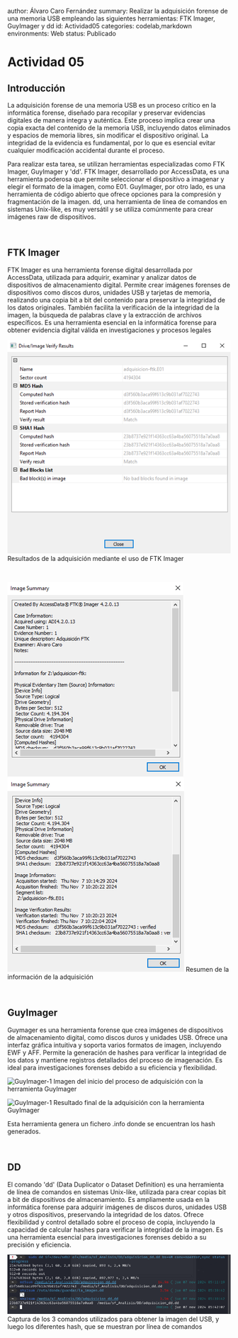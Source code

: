 author: Álvaro Caro Fernández
summary: Realizar la adquisición forense de una memoria USB empleando las siguientes herramientas: FTK Imager, GuyImager y dd
id: Actividad05
categories: codelab,markdown
environments: Web
status: Publicado

# Actividad 05

## Introducción

La adquisición forense de una memoria USB es un proceso crítico en la informática forense, diseñado para recopilar y preservar evidencias digitales de manera integra y auténtica. Este proceso implica crear una copia exacta del contenido de la memoria USB, incluyendo datos eliminados y espacios de memoria libres, sin modificar el dispositivo original. La integridad de la evidencia es fundamental, por lo que es esencial evitar cualquier modificación accidental durante el proceso.

Para realizar esta tarea, se utilizan herramientas especializadas como FTK Imager, GuyImager y 'dd'. FTK Imager, desarrollado por AccessData, es una herramienta poderosa que permite seleccionar el dispositivo a imagenar y elegir el formato de la imagen, como E01. GuyImager, por otro lado, es una herramienta de código abierto que ofrece opciones para la compresión y fragmentación de la imagen. dd, una herramienta de línea de comandos en sistemas Unix-like, es muy versátil y se utiliza comúnmente para crear imágenes raw de dispositivos.

<br>

## FTK Imager

FTK Imager es una herramienta forense digital desarrollada por AccessData, utilizada para adquirir, examinar y analizar datos de dispositivos de almacenamiento digital. Permite crear imágenes forenses de dispositivos como discos duros, unidades USB y tarjetas de memoria, realizando una copia bit a bit del contenido para preservar la integridad de los datos originales. También facilita la verificación de la integridad de la imagen, la búsqueda de palabras clave y la extracción de archivos específicos. Es una herramienta esencial en la informática forense para obtener evidencia digital válida en investigaciones y procesos legales

![FTK-1](/img/1-ftk.png)
Resultados de la adquisición mediante el uso de FTK Imager 

<br>

![FTK-2](/img/2-ftk.png)
![FTK-3](/img/3-ftk.png)
Resumen de la información de la adquisición

<br>

## GuyImager

Guymager es una herramienta forense que crea imágenes de dispositivos de almacenamiento digital, como discos duros y unidades USB. Ofrece una interfaz gráfica intuitiva y soporta varios formatos de imagen, incluyendo EWF y AFF. Permite la generación de hashes para verificar la integridad de los datos y mantiene registros detallados del proceso de imagenación. Es ideal para investigaciones forenses debido a su eficiencia y flexibilidad.

![GuyImager-1](/img/inicio-adquisición-guy.png)
Imagen del inicio del proceso de adquisición con la herramienta GuyImager

![GuyImager-1](/img/final-adquisición-guy.png)
Resultado final de la adquisición con la herramienta GuyImager

Esta herramienta genera un fichero .info donde se encuentran los hash generados.

<br>

## DD
El comando 'dd' (Data Duplicator o Dataset Definition) es una herramienta de línea de comandos en sistemas Unix-like, utilizada para crear copias bit a bit de dispositivos de almacenamiento. Es ampliamente usada en la informática forense para adquirir imágenes de discos duros, unidades USB y otros dispositivos, preservando la integridad de los datos. Ofrece flexibilidad y control detallado sobre el proceso de copia, incluyendo la capacidad de calcular hashes para verificar la integridad de la imagen. Es una herramienta esencial para investigaciones forenses debido a su precisión y eficiencia.

![DD-1](/img/Comando.png)
Captura de los 3 comandos utilizados para obtener la imagen del USB, y luego los diferentes hash, que se muestran por línea de comandos